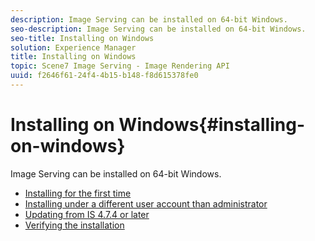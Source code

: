 ```yaml
---
description: Image Serving can be installed on 64-bit Windows.
seo-description: Image Serving can be installed on 64-bit Windows.
seo-title: Installing on Windows
solution: Experience Manager
title: Installing on Windows
topic: Scene7 Image Serving - Image Rendering API
uuid: f2646f61-24f4-4b15-b148-f8d615378fe0
---
```


# Installing on Windows{#installing-on-windows}

Image Serving can be installed on 64-bit Windows.

* [Installing for the first time](t-first-time-installation-win.md)
* [Installing under a different user account than   administrator](t-diff-account-win.md)
* [Updating from IS 4.7.4 or later](t-update-win.md)
* [Verifying the installation](t-verify-win.md)
